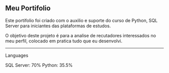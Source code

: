 Meu Portifolio
----------------------------------------------------------------------------------------------------------------------------------------------------

Este portifolio foi criado com o auxilio e suporte do curso de Python, SQL Server para iniciantes das plataformas de estudos.

O objetivo deste projeto é para a analise de recutadores interessados no meu perfil, colocado em pratica tudo que eu desenvolvi.

------------------------------------------------------------------------------------------------------------------------------------------------------

Languages

SQL Server: 70%  Python: 35.5%
